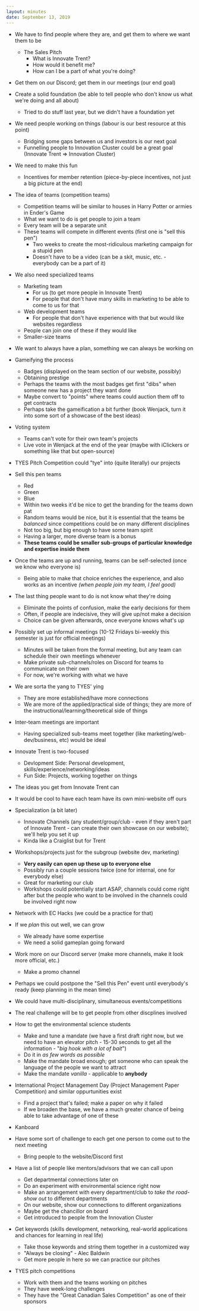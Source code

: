 ```yaml
---
layout: minutes
date: September 13, 2019
---
```


- We have to find people where they are, and get them to where we want them to be
  - The Sales Pitch
    - What is Innovate Trent?
    - How would it benefit me?
    - How can I be a part of what you're doing?

- Get them on our Discord; get them in our meetings (our end goal)

- Create a solid foundation (be able to tell people who don't know us what we're doing and all about)
  - Tried to do stuff last year, but we didn't have a foundation yet

- We need people working on things (labour is our best resource at this point)
  - Bridging some gaps between us and investors is our next goal
  - Funnelling people to Innovation Cluster could be a great goal (Innovate Trent => Innovation Cluster)

- We need to make this fun
  - Incentives for member retention (piece-by-piece incentives, not just a big picture at the end)

- The idea of teams (competition teams)
  - Competition teams will be similar to houses in Harry Potter or armies in Ender's Game
  - What we want to do is get people to join a team
  - Every team will be a separate unit
  - These teams will compete in different events (first one is "sell this pen")
    - Two weeks to create the most-ridiculous marketing campaign for a stupid pen
    - Doesn't have to be a video (can be a skit, music, etc. - everybody can be a part of it)

- We also need specialized teams
  - Marketing team
    - For us (to get more people in Innovate Trent)
    - For people that don't have many skills in marketing to be able to come to us for that
  - Web development teams
    - For people that don't have experience with that but would like websites regardless
  - People can join one of these if they would like
  - Smaller-size teams

- We want to always have a plan, something we can always be working on

- Gameifying the process
  - Badges (displayed on the team section of our website, possibly)
  - Obtaining prestige
  - Perhaps the teams with the most badges get first "dibs" when someone new has a project they want done
  - Maybe convert to "points" where teams could auction them off to get contracts
  - Perhaps take the gameification a bit further (book Wenjack, turn it into some sort of a showcase of the best ideas)

- Voting system
  - Teams can't vote for their own team's projects
  - Live vote in Wenjack at the end of the year (maybe with iClickers or something like that but open-source)

- TYES Pitch Competition could "tye" into (quite literally) our projects

- Sell this pen teams
  - Red
  - Green
  - Blue
  - Within two weeks it'd be nice to get the branding for the teams down pat
  - Random teams would be nice, but it is essential that the teams be *balanced* since competitions could be on many different disciplines
  - Not too big, but big enough to have some team spirit
  - Having a larger, more diverse team is a bonus
  - **These teams could be smaller sub-groups of particular knowledge and expertise inside them**

- Once the teams are up and running, teams can be self-selected (once we know who everyone is)
  - Being able to make that choice enriches the experience, and also works as an incentive *(when people join my team, I feel good)*

- The last thing people want to do is not know what they're doing
  - Eliminate the points of confusion, make the early decisions for them
  - Often, if people are indecisive, they will give up/not make a decision
  - Choice can be given afterwards, once everyone knows what's up

- Possibly set up informal meetings (10-12 Fridays bi-weekly this semester is just for official meetings)
  - Minutes will be taken from the formal meeting, but any team can schedule their own meetings whenever
  - Make private sub-channels/roles on Discord for teams to communicate on their own
  - For now, we're working with what we have

- We are sorta the yang to TYES' ying
  - They are more established/have more connections
  - We are more of the applied/practical side of things; they are more of the instructional/learning/theoretical side of things

- Inter-team meetings are important
  - Having specialized sub-teams meet together (like marketing/web-dev/business, etc) would be ideal

- Innovate Trent is two-focused
  - Devlopment Side: Personal development, skills/experience/networking/ideas
  - Fun Side: Projects, working together on things

- The ideas you get from Innovate Trent can 

- It would be cool to have each team have its own mini-website off ours

- Specialization (a bit later)
  - Innovate Channels (any student/group/club - even if they aren't part of Innovate Trent - can create their own showcase on our website); we'll help you set it up
  - Kinda like a Craiglist but for Trent

- Workshops/projects just for the subgroup (website dev, marketing)
  - **Very easily can open up these up to everyone else**
  - Possibly run a couple sessions twice (one for internal, one for everybody else)
  - Great for marketing our club
  - Workshops could potentially start ASAP, channels could come right after but the people who want to be involved in the channels could be involved right now

- Network with EC Hacks (we could be a practice for that)

- If we *plan* this out well, we can grow
  - We already have some expertise
  - We need a solid gameplan going forward

- Work more on our Discord server (make more channels, make it look more official, etc.)
  - Make a promo channel

- Perhaps we could postpone the "Sell this Pen" event until everybody's ready (keep planning in the mean time)

- We could have multi-disciplinary, simultaneous events/competitions

- The real challenge will be to get people from other discplines involved

- How to get the environmental science students
  - Make and tune a mandate (we have a first draft right now, but we need to have an elevator pitch - 15-30 seconds to get all the information - "*big hook with a lot of bait*")
  - Do it in *as few words as possible*
  - Make the mandate broad enough; get someone who can speak the language of the people we want to attract
  - Make the mandate *vanilla* - applicable to **anybody**

- International Project Management Day (Project Management Paper Competition) and similar oppurtunities exist
  - Find a project that's failed; make a paper on why it failed
  - If we broaden the base, we have a much greater chance of being able to take advantage of one of these

- Kanboard

- Have some sort of challenge to each get one person to come out to the next meeting
  - Bring people to the website/Discord first

- Have a list of people like mentors/advisors that we can call upon
  - Get departmental connections later on
  - Do an experiment with environmental science right now
  - Make an arrangement with every department/club to *take the road-show out* to different departments
  - On our website, show our connections to different organizations
  - Maybe get the chancillor on board
  - Get introduced to people from the Innovation Cluster

- Get keywords (skills development, networking, real-world applications and chances for learning in real life)
  - Take those keywords and string them together in a customized way 
  - "Always be closing" - Alec Baldwin
  - Get more people in here so we can practice our pitches

- TYES pitch competitions
  - Work with them and the teams working on pitches
  - They have week-long challenges
  - They have the "Great Canadian Sales Competition" as one of their sponsors